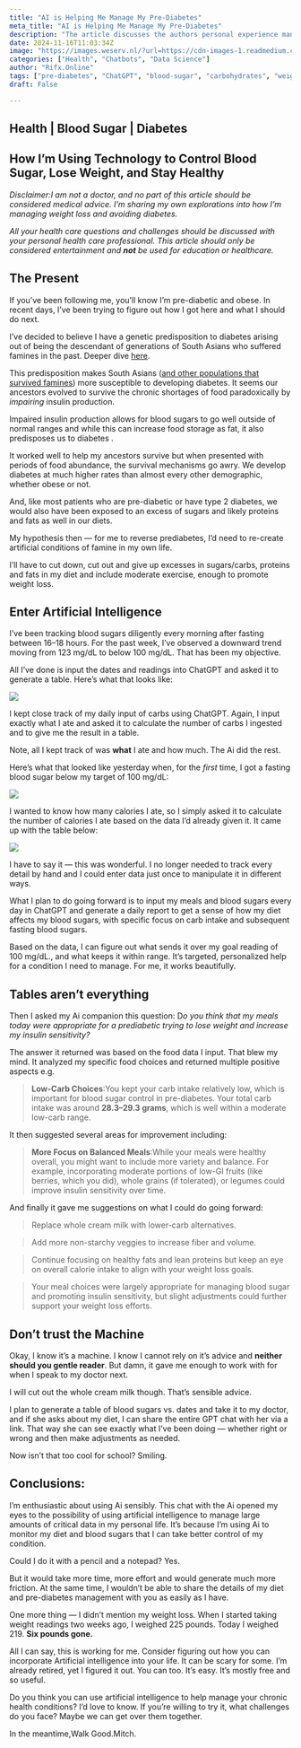 ```yaml
---
title: "AI is Helping Me Manage My Pre-Diabetes"
meta_title: "AI is Helping Me Manage My Pre-Diabetes"
description: "The article discusses the authors personal experience managing pre-diabetes and weight loss using artificial intelligence (AI) tools. The author attributes their condition to genetic predisposition and outlines a strategy of dietary restriction and exercise to mimic famine conditions. By tracking blood sugar and carbohydrate intake using ChatGPT, the author observes improvements in blood sugar levels and weight loss, demonstrating the potential of AI in personal health management. The author emphasizes the importance of consulting healthcare professionals while highlighting the efficiency and insights gained from using AI for dietary management."
date: 2024-11-16T11:03:34Z
image: "https://images.weserv.nl/?url=https://cdn-images-1.readmedium.com/v2/resize:fit:800/1*oTD6Y3PWBiteGxzYcDhP-w.jpeg"
categories: ["Health", "Chatbots", "Data Science"]
author: "Rifx.Online"
tags: ["pre-diabetes", "ChatGPT", "blood-sugar", "carbohydrates", "weight-loss"]
draft: False

---
```



## Health \| Blood Sugar \| Diabetes





## How I’m Using Technology to Control Blood Sugar, Lose Weight, and Stay Healthy



*Disclaimer:I am not a doctor, and no part of this article should be considered medical advice. I’m sharing my own explorations into how I’m managing weight loss and avoiding diabetes.*

*All your health care questions and challenges should be discussed with your personal health care professional. This article should only be considered entertainment and **not** be used for education or healthcare.*


## The Present

If you’ve been following me, you’ll know I’m pre\-diabetic and obese. In recent days, I’ve been trying to figure out how I got here and what I should do next.

I’ve decided to believe I have a genetic predisposition to diabetes arising out of being the descendant of generations of South Asians who suffered famines in the past. Deeper dive [here](https://readmedium.com/i-finally-understand-why-im-pre-diabetic-and-obese-c9893f4c3187).

This predisposition makes South Asians ([and other populations that survived famines](https://diabetesjournals.org/diabetes/article/61/9/2255/14753/Famine-Exposure-in-the-Young-and-the-Risk-of-Type)) more susceptible to developing diabetes. It seems our ancestors evolved to survive the chronic shortages of food paradoxically by *impairing* insulin production.

Impaired insulin production allows for blood sugars to go well outside of normal ranges and while this can increase food storage as fat, it also predisposes us to diabetes .

It worked well to help my ancestors survive but when presented with periods of food abundance, the survival mechanisms go awry. We develop diabetes at much higher rates than almost every other demographic, whether obese or not.

And, like most patients who are pre\-diabetic or have type 2 diabetes, we would also have been exposed to an excess of sugars and likely proteins and fats as well in our diets.

My hypothesis then — for me to reverse prediabetes, I’d need to re\-create artificial conditions of famine in my own life.

I’ll have to cut down, cut out and give up excesses in sugars/carbs, proteins and fats in my diet and include moderate exercise, enough to promote weight loss.


## Enter Artificial Intelligence

I’ve been tracking blood sugars diligently every morning after fasting between 16–18 hours. For the past week, I’ve observed a downward trend moving from 123 mg/dL to below 100 mg/dL. That has been my objective.

All I’ve done is input the dates and readings into ChatGPT and asked it to generate a table. Here’s what that looks like:

![](https://images.weserv.nl/?url=https://cdn-images-1.readmedium.com/v2/resize:fit:800/1*UenRzbRpeCFUNFbVwtrxkg.png)

I kept close track of my daily input of carbs using ChatGPT. Again, I input exactly what I ate and asked it to calculate the number of carbs I ingested and to give me the result in a table.

Note, all I kept track of was **what** I ate and how much. The Ai did the rest.

Here’s what that looked like yesterday when, for the *first* time, I got a fasting blood sugar below my target of 100 mg/dL:

![](https://images.weserv.nl/?url=https://cdn-images-1.readmedium.com/v2/resize:fit:800/1*4YwDOMk2V7Leo5Wl4_5NGg.png)

I wanted to know how many calories I ate, so I simply asked it to calculate the number of calories I ate based on the data I’d already given it. It came up with the table below:

![](https://images.weserv.nl/?url=https://cdn-images-1.readmedium.com/v2/resize:fit:800/1*AFAm5-SStY04-mQiCShRPg.png)

I have to say it — this was wonderful. I no longer needed to track every detail by hand and I could enter data just once to manipulate it in different ways.

What I plan to do going forward is to input my meals and blood sugars every day in ChatGPT and generate a daily report to get a sense of how my diet affects my blood sugars, with specific focus on carb intake and subsequent fasting blood sugars.

Based on the data, I can figure out what sends it over my goal reading of 100 mg/dL., and what keeps it within range. It’s targeted, personalized help for a condition I need to manage. For me, it works beautifully.


## Tables aren’t everything

Then I asked my Ai companion this question: D*o you think that my meals today were appropriate for a prediabetic trying to lose weight and increase my insulin sensitivity?*

The answer it returned was based on the food data I input. That blew my mind. It analyzed my specific food choices and returned multiple positive aspects e.g.


> **Low\-Carb Choices**:You kept your carb intake relatively low, which is important for blood sugar control in pre\-diabetes. Your total carb intake was around **28\.3–29\.3 grams**, which is well within a moderate low\-carb range.

It then suggested several areas for improvement including:


> **More Focus on Balanced Meals**:While your meals were healthy overall, you might want to include more variety and balance. For example, incorporating moderate portions of low\-GI fruits (like berries, which you did), whole grains (if tolerated), or legumes could improve insulin sensitivity over time.

And finally it gave me suggestions on what I could do going forward:


> Replace whole cream milk with lower\-carb alternatives.


> Add more non\-starchy veggies to increase fiber and volume.


> Continue focusing on healthy fats and lean proteins but keep an eye on overall calorie intake to align with your weight loss goals.


> Your meal choices were largely appropriate for managing blood sugar and promoting insulin sensitivity, but slight adjustments could further support your weight loss efforts.


## Don’t trust the Machine

Okay, I know it’s a machine. I know I cannot rely on it’s advice and **neither should you gentle reader**. But damn, it gave me enough to work with for when I speak to my doctor next.

I will cut out the whole cream milk though. That’s sensible advice.

I plan to generate a table of blood sugars vs. dates and take it to my doctor, and if she asks about my diet, I can share the entire GPT chat with her via a link. That way she can see exactly what I’ve been doing — whether right or wrong and then make adjustments as needed.

Now isn’t that too cool for school? Smiling.


## Conclusions:

I’m enthusiastic about using Ai sensibly. This chat with the Ai opened my eyes to the possibility of using artificial intelligence to manage large amounts of critical data in my personal life. It’s because I’m using Ai to monitor my diet and blood sugars that I can take better control of my condition.

Could I do it with a pencil and a notepad? Yes.

But it would take more time, more effort and would generate much more friction. At the same time, I wouldn’t be able to share the details of my diet and pre\-diabetes management with you as easily as I have.

One more thing — I didn’t mention my weight loss. When I started taking weight readings two weeks ago, I weighed 225 pounds. Today I weighed 219\. **Six pounds gone.**

All I can say, this is working for me. Consider figuring out how you can incorporate Artificial intelligence into your life. It can be scary for some. I’m already retired, yet I figured it out. You can too. It’s easy. It’s mostly free and so useful.

Do you think you can use artificial intelligence to help manage your chronic health conditions? I’d love to know. If you’re willing to try it, what challenges do you face? Maybe we can get over them together.

In the meantime,Walk Good.Mitch.


